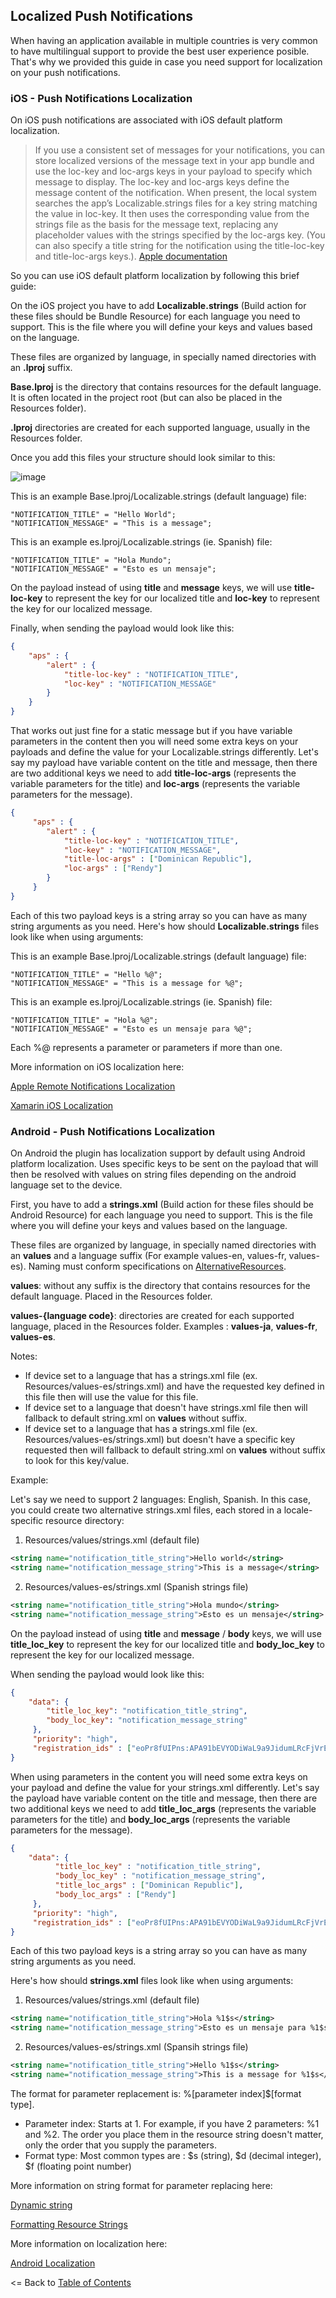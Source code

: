 ## Localized Push Notifications

When having an application available in multiple countries is very common to have multilingual support to provide the best user experience posible. That's why we provided this guide in case you need support for localization on your push notifications.

### iOS -  Push Notifications Localization

On iOS push notifications are associated with iOS default platform localization.

> If you use a consistent set of messages for your notifications, you can store localized versions of the message text in your app bundle and use the loc-key and loc-args keys in your payload to specify which message to display. The loc-key and loc-args keys define the message content of the notification. When present, the local system searches the app’s Localizable.strings files for a key string matching the value in loc-key. It then uses the corresponding value from the strings file as the basis for the message text, replacing any placeholder values with the strings specified by the loc-args key. (You can also specify a title string for the notification using the title-loc-key and title-loc-args keys.). [Apple documentation](https://developer.apple.com/library/content/documentation/NetworkingInternet/Conceptual/RemoteNotificationsPG/CreatingtheNotificationPayload.html#//apple_ref/doc/uid/TP40008194-CH10-SW9)

So you can use iOS default platform localization by following this brief guide:

On the iOS project you have to add **Localizable.strings** (Build action for these files should be Bundle Resource) for each language you need to support. This is the file where you will define your keys and values based on the language.

These files are organized by language, in specially named directories with an **.lproj** suffix.

**Base.lproj** is the directory that contains resources for the default language. It is often located in the project root (but can also be placed in the Resources folder).

**.lproj** directories are created for each supported language, usually in the Resources folder.

Once you add this files your structure should look similar to this:

![image](https://user-images.githubusercontent.com/2547751/32307919-f2d3131e-bf37-11e7-8f14-041585071342.png)

This is an example Base.lproj/Localizable.strings (default language) file:

```
"NOTIFICATION_TITLE" = "Hello World";
"NOTIFICATION_MESSAGE" = "This is a message";
```


This is an example es.lproj/Localizable.strings (ie. Spanish) file:

```
"NOTIFICATION_TITLE" = "Hola Mundo";
"NOTIFICATION_MESSAGE" = "Esto es un mensaje";
```

On the payload instead of using **title**  and **message** keys, we will use **title-loc-key** to represent the key for our localized title and **loc-key** to represent the key for our localized message.

Finally, when sending the payload would look like this:

```json
{
    "aps" : {
        "alert" : {
            "title-loc-key" : "NOTIFICATION_TITLE",
            "loc-key" : "NOTIFICATION_MESSAGE"
        }
    }
}
```

That works out just fine for a static message but if you have variable parameters in the content then you will need some extra keys on your payloads and define the value for your Localizable.strings differently. Let's say my payload have variable content on the title and message, then there are two additional keys we need to add **title-loc-args** (represents the variable parameters for the title) and **loc-args** (represents the variable parameters for the message).

```json
{
	 "aps" : {
        "alert" : {
            "title-loc-key" : "NOTIFICATION_TITLE",
            "loc-key" : "NOTIFICATION_MESSAGE",
            "title-loc-args" : ["Dominican Republic"],
            "loc-args" : ["Rendy"]
        }
     }
}
```
Each of this two payload keys is a string array so you can have as many string arguments as you need. Here's how should **Localizable.strings** files look like when using arguments:

This is an example Base.lproj/Localizable.strings (default language) file:

```
"NOTIFICATION_TITLE" = "Hello %@";
"NOTIFICATION_MESSAGE" = "This is a message for %@";
```


This is an example es.lproj/Localizable.strings (ie. Spanish) file:

```
"NOTIFICATION_TITLE" = "Hola %@";
"NOTIFICATION_MESSAGE" = "Esto es un mensaje para %@";
```
Each %@ represents a parameter or parameters if more than one.


More information on iOS localization here:

[Apple Remote Notifications Localization](https://developer.apple.com/library/content/documentation/NetworkingInternet/Conceptual/RemoteNotificationsPG/CreatingtheNotificationPayload.html#//apple_ref/doc/uid/TP40008194-CH10-SW9)

[Xamarin iOS Localization](https://developer.xamarin.com/guides/ios/advanced_topics/localization_and_internationalization/)


### Android -  Push Notifications Localization

On Android the plugin has localization support by default using Android platform localization. Uses specific keys to be sent on the payload that will then be resolved with values on string files depending on the android language set to the device.

First, you have to add a **strings.xml** (Build action for these files should be Android Resource) for each language you need to support. This is the file where you will define your keys and values based on the language.

These files are organized by language, in specially named directories with an **values** and a language suffix (For example values-en, values-fr, values-es). Naming must conform specifications on [AlternativeResources](https://developer.android.com/guide/topics/resources/providing-resources.html#AlternativeResources).

 **values**: without any suffix is the directory that contains resources for the default language. Placed in the Resources folder.

 **values-{language code}**: directories are created for each supported language, placed in the Resources folder. Examples : **values-ja**, **values-fr**, **values-es**.

 Notes:

 - If device set to a language that has a strings.xml file (ex. Resources/values-es/strings.xml) and have the requested key defined in this file then will use the value for this file.
 - If device set to a language that doesn't have strings.xml file then will fallback to default string.xml on **values** without suffix.
 - If device set to a language that has a strings.xml file (ex. Resources/values-es/strings.xml) but doesn't have a specific key requested then will fallback to default string.xml on **values** without suffix to look for this key/value.

 
Example:

Let's say we need to support 2 languages: English, Spanish. In this case, you could create two alternative strings.xml files, each stored in a locale-specific resource directory:

1. Resources/values/strings.xml (default file)

```xml
<string name="notification_title_string">Hello world</string>
<string name="notification_message_string">This is a message</string>
```
2. Resources/values-es/strings.xml (Spanish strings file)

```xml
<string name="notification_title_string">Hola mundo</string>
<string name="notification_message_string">Esto es un mensaje</string>
```
On the payload instead of using **title**  and **message** / **body**  keys, we will use **title_loc_key** to represent the key for our localized title and **body_loc_key** to represent the key for our localized message.

When sending the payload would look like this:

```json
{
    "data": {
        "title_loc_key": "notification_title_string",
		"body_loc_key": "notification_message_string"
     },
     "priority": "high",
     "registration_ids" : ["eoPr8fUIPns:APA91bEVYODiWaL9a9JidumLRcFjVrEC4iHY80mHSE1e-udmPB32RjMiYL2P2vWTIUgYCJYVOx9SGSN_R4Ksau3vFX4WvkDj4ZstxqmcBhM3K-NMrX8P6U0sdDEqDpr-lD_N5JWBLCoV"]
}
```

When using parameters in the content you will need some extra keys on your payload and define the value for your strings.xml differently. Let's say the payload have variable content on the title and message, then there are two additional keys we need to add **title_loc_args** (represents the variable parameters for the title) and **body_loc_args** (represents the variable parameters for the message).

```json
{
    "data": {
          "title_loc_key" : "notification_title_string",
          "body_loc_key" : "notification_message_string",
          "title_loc_args" : ["Dominican Republic"],
          "body_loc_args" : ["Rendy"]
     },
     "priority": "high",
     "registration_ids" : ["eoPr8fUIPns:APA91bEVYODiWaL9a9JidumLRcFjVrEC4iHY80mHSE1e-udmPB32RjMiYL2P2vWTIUgYCJYVOx9SGSN_R4Ksau3vFX4WvkDj4ZstxqmcBhM3K-NMrX8P6U0sdDEqDpr-lD_N5JWBLCoV"]
}
```

Each of this two payload keys is a string array so you can have as many string arguments as you need.

Here's how should **strings.xml** files look like when using arguments:

1. Resources/values/strings.xml (default file)

```xml
<string name="notification_title_string">Hola %1$s</string>
<string name="notification_message_string">Esto es un mensaje para %1$s</string>
```

2. Resources/values-es/strings.xml (Spansih strings file)

```xml
<string name="notification_title_string">Hello %1$s</string>
<string name="notification_message_string">This is a message for %1$s</string>
```

The format for parameter replacement is: %[parameter index]$[format type].

- Parameter index: Starts at 1. For example, if you have 2 parameters: %1 and %2. The order you place them in the resource string doesn't matter, only the order that you supply the parameters.
- Format type: Most common types are : $s (string), $d (decimal integer), $f (floating point number)

More information on string format for parameter replacing here:

[Dynamic string](https://stackoverflow.com/questions/3656371/dynamic-string-using-string-xml)

[Formatting Resource Strings](https://code.tutsplus.com/tutorials/android-sdk-quick-tip-formatting-resource-strings--mobile-1775)

More information on localization here:

[Android Localization](https://developer.android.com/guide/topics/resources/localization.html)

<= Back to [Table of Contents](../README.md)

